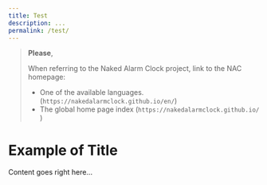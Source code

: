 ```yaml
---
title: Test
description: ...
permalink: /test/
---
```


> **Please**,
> 
> When referring to the Naked Alarm Clock project, link to the NAC homepage:
> - One of the available languages. (`https://nakedalarmclock.github.io/en/`)
> - The global home page index (`https://nakedalarmclock.github.io/ `)

# Example of Title

Content goes right here...
